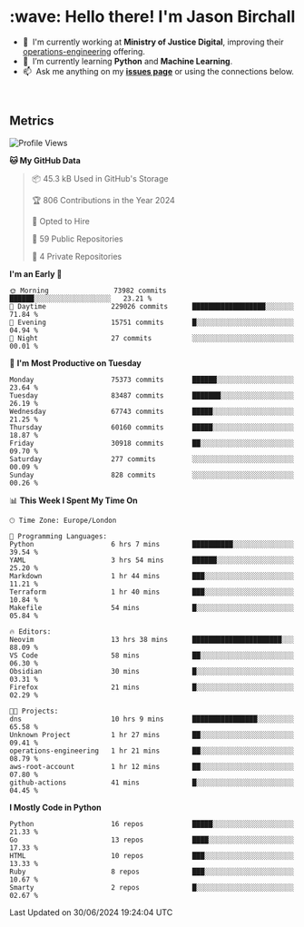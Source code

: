 <h1 align="left" id="jason-title">:wave: Hello there! I'm Jason Birchall</h1>

- :office: &nbsp;I'm currently working at **Ministry of Justice Digital**, improving their [operations-engineering](https://github.com/ministryofjustice/operations-engineering) offering.
- :seedling: &nbsp;I’m currently learning **Python** and **Machine Learning**.
- :mailbox: &nbsp;Ask me anything on my **[issues page]** or using the connections below.


<br>


<h2>Metrics</h2>

<!--START_SECTION:waka-->
![Profile Views](http://img.shields.io/badge/Profile%20Views-0-blue)

**🐱 My GitHub Data** 

> 📦 45.3 kB Used in GitHub's Storage 
 > 
> 🏆 806 Contributions in the Year 2024
 > 
> 💼 Opted to Hire
 > 
> 📜 59 Public Repositories 
 > 
> 🔑 4 Private Repositories 
 > 
**I'm an Early 🐤** 

```text
🌞 Morning                73982 commits       ██████░░░░░░░░░░░░░░░░░░░   23.21 % 
🌆 Daytime                229026 commits      ██████████████████░░░░░░░   71.84 % 
🌃 Evening                15751 commits       █░░░░░░░░░░░░░░░░░░░░░░░░   04.94 % 
🌙 Night                  27 commits          ░░░░░░░░░░░░░░░░░░░░░░░░░   00.01 % 
```
📅 **I'm Most Productive on Tuesday** 

```text
Monday                   75373 commits       ██████░░░░░░░░░░░░░░░░░░░   23.64 % 
Tuesday                  83487 commits       ███████░░░░░░░░░░░░░░░░░░   26.19 % 
Wednesday                67743 commits       █████░░░░░░░░░░░░░░░░░░░░   21.25 % 
Thursday                 60160 commits       █████░░░░░░░░░░░░░░░░░░░░   18.87 % 
Friday                   30918 commits       ██░░░░░░░░░░░░░░░░░░░░░░░   09.70 % 
Saturday                 277 commits         ░░░░░░░░░░░░░░░░░░░░░░░░░   00.09 % 
Sunday                   828 commits         ░░░░░░░░░░░░░░░░░░░░░░░░░   00.26 % 
```


📊 **This Week I Spent My Time On** 

```text
🕑︎ Time Zone: Europe/London

💬 Programming Languages: 
Python                   6 hrs 7 mins        ██████████░░░░░░░░░░░░░░░   39.54 % 
YAML                     3 hrs 54 mins       ██████░░░░░░░░░░░░░░░░░░░   25.20 % 
Markdown                 1 hr 44 mins        ███░░░░░░░░░░░░░░░░░░░░░░   11.21 % 
Terraform                1 hr 40 mins        ███░░░░░░░░░░░░░░░░░░░░░░   10.84 % 
Makefile                 54 mins             █░░░░░░░░░░░░░░░░░░░░░░░░   05.84 % 

🔥 Editors: 
Neovim                   13 hrs 38 mins      ██████████████████████░░░   88.09 % 
VS Code                  58 mins             ██░░░░░░░░░░░░░░░░░░░░░░░   06.30 % 
Obsidian                 30 mins             █░░░░░░░░░░░░░░░░░░░░░░░░   03.31 % 
Firefox                  21 mins             █░░░░░░░░░░░░░░░░░░░░░░░░   02.29 % 

🐱‍💻 Projects: 
dns                      10 hrs 9 mins       ████████████████░░░░░░░░░   65.58 % 
Unknown Project          1 hr 27 mins        ██░░░░░░░░░░░░░░░░░░░░░░░   09.41 % 
operations-engineering   1 hr 21 mins        ██░░░░░░░░░░░░░░░░░░░░░░░   08.79 % 
aws-root-account         1 hr 12 mins        ██░░░░░░░░░░░░░░░░░░░░░░░   07.80 % 
github-actions           41 mins             █░░░░░░░░░░░░░░░░░░░░░░░░   04.45 % 
```

**I Mostly Code in Python** 

```text
Python                   16 repos            █████░░░░░░░░░░░░░░░░░░░░   21.33 % 
Go                       13 repos            ████░░░░░░░░░░░░░░░░░░░░░   17.33 % 
HTML                     10 repos            ███░░░░░░░░░░░░░░░░░░░░░░   13.33 % 
Ruby                     8 repos             ███░░░░░░░░░░░░░░░░░░░░░░   10.67 % 
Smarty                   2 repos             █░░░░░░░░░░░░░░░░░░░░░░░░   02.67 % 
```




 Last Updated on 30/06/2024 19:24:04 UTC
<!--END_SECTION:waka-->

<!-- links -->

[issues page]: https://github.com/jasonBirchall/jasonBirchall/issues "jasonBirchall/issues"
